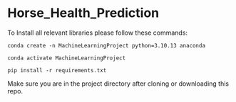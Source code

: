 # Horse_Health_Prediction

To Install all relevant libraries please follow these commands:
```
conda create -n MachineLearningProject python=3.10.13 anaconda
```
```
conda activate MachineLearningProject
```
```
pip install -r requirements.txt
```

Make sure you are in the project directory after cloning or downloading this repo.

